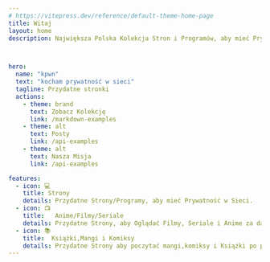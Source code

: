 ```yaml
---
# https://vitepress.dev/reference/default-theme-home-page
title: Witaj
layout: home
description: Największa Polska Kolekcja Stron i Programów, aby mieć Prywatność w Internecie.



hero:
  name: "kpwn"
  text: "kocham prywatność w sieci"
  tagline: Przydatne stronki
  actions:
    - theme: brand
      text: Zobacz Kolekcję
      link: /markdown-examples
    - theme: alt
      text: Posty
      link: /api-examples
    - theme: alt
      text: Nasza Misja
      link: /api-examples

features:
  - icon: 💻
    title: Strony
    details: Przydatne Strony/Programy, aby mieć Prywatność w Sieci.
  - icon: 📺
    title:   Anime/Filmy/Seriale
    details: Przydatne Strony, aby Oglądać Filmy, Seriale i Anime za darmo
  - icon: 📚
    title:  Książki,Mangi i Komiksy
    details: Przydatne Strony aby poczytać mangi,komiksy i Książki po polsku za darmo
---
```


